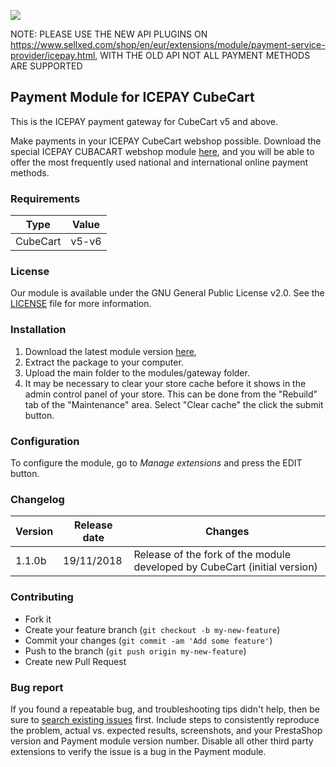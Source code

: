 ![](https://icepay.com/app/themes/icepay/dist/images/logos/logo_icepay.svg)

NOTE: PLEASE USE THE NEW API PLUGINS ON https://www.sellxed.com/shop/en/eur/extensions/module/payment-service-provider/icepay.html, WITH THE OLD API NOT ALL PAYMENT METHODS ARE SUPPORTED

## Payment Module for ICEPAY CubeCart

This is the ICEPAY payment gateway for CubeCart v5 and above.

Make payments in your ICEPAY CubeCart  webshop possible. Download the special ICEPAY CUBACART webshop module [here]( https://github.com/ICEPAY/CubeCart/releases/), and you will be able to offer the most frequently used national and international online payment methods.

### Requirements

Type       | Value
---------- | ------------------
CubeCart | v5-v6

### License

Our module is available under the GNU General Public License v2.0. See the [LICENSE](https://github.com/ICEPAY/CubeCart/blob/master/LICENSE) file for more information.

### Installation
1.	Download the latest module version [here]( https://github.com/ICEPAY/CubeCart/releases/),
2.	Extract the package to your computer.
3.	Upload the main folder to the modules/gateway folder.
4.	It may be necessary to clear your store cache before it shows in the admin control panel of your store. This can be done from the "Rebuild" tab of the "Maintenance" area. Select "Clear cache" the click the submit button.
### Configuration

To configure the module, go to *Manage extensions* and press the EDIT button.

### Changelog

Version      | Release date   | Changes
------------ | -------------- | -------------------------------------
1.1.0b        | 19/11/2018     | Release of the fork of the module developed by CubeCart (initial version)

### Contributing

* Fork it
* Create your feature branch (`git checkout -b my-new-feature`)
* Commit your changes (`git commit -am 'Add some feature'`)
* Push to the branch (`git push origin my-new-feature`)
* Create new Pull Request

### Bug report

If you found a repeatable bug, and troubleshooting tips didn't help, then be sure to [search existing issues]( https://github.com/ICEPAY/CubeCart/issues) first. Include steps to consistently reproduce the problem, actual vs. expected results, screenshots, and your PrestaShop version and Payment module version number. Disable all other third party extensions to verify the issue is a bug in the Payment module.
